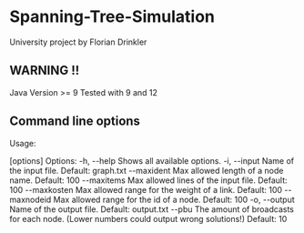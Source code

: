 # Spanning-Tree-Simulation

University project by Florian Drinkler

## WARNING !!

Java Version >= 9
Tested with 9 and 12

## Command line options

Usage: <main class> [options]
Options:
-h, --help
Shows all available options.
-i, --input
Name of the input file.
Default: graph.txt
--maxident
Max allowed length of a node name.
Default: 100
--maxitems
Max allowed lines of the input file.
Default: 100
--maxkosten
Max allowed range for the weight of a link.
Default: 100
--maxnodeid
Max allowed range for the id of a node.
Default: 100
-o, --output
Name of the output file.
Default: output.txt
--pbu
The amount of broadcasts for each node. (Lower numbers could output
wrong solutions!)
Default: 10

